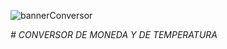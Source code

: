![bannerConversor](https://user-images.githubusercontent.com/75150041/228941882-6ec28a1f-8f05-40a7-b5da-dd9e60276d2b.jpg)

<em align="center"> # CONVERSOR DE MONEDA Y DE TEMPERATURA </em>
